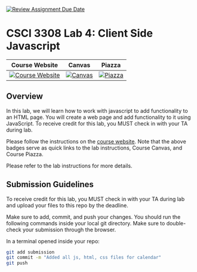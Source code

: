 [![Review Assignment Due Date](https://classroom.github.com/assets/deadline-readme-button-22041afd0340ce965d47ae6ef1cefeee28c7c493a6346c4f15d667ab976d596c.svg)](https://classroom.github.com/a/SBLQCIsC)
# CSCI 3308 Lab 4: Client Side Javascript

|                                                      Course Website                                                      |                                                   Canvas                                                    |                                              Piazza                                               |
| :----------------------------------------------------------------------------------------------------------------------: | :---------------------------------------------------------------------------------------------------------: | :-----------------------------------------------------------------------------------------------: |
| [![Course Website](https://img.shields.io/badge/Labs-Lab4-0A4D99)](https://cuboulder-csci3308.pages.dev/docs/labs/lab4/) | [![Canvas](https://img.shields.io/badge/Canvas-CSCI3308-CFB87C)](https://canvas.colorado.edu/courses/122395) | [![Piazza](https://img.shields.io/badge/-Piazza-3e7aab)](https://piazza.com/class/mekd8hla7kp73v) |

## Overview

In this lab, we will learn how to work with javascript to add functionality to
an HTML page. You will create a web page and add functionality to it using
JavaScript. To receive credit for this lab, you MUST check in with your TA
during lab.

Please follow the instructions on the
[course website](https://cuboulder-csci3308.pages.dev/docs/labs/). Note that the
above badges serve as quick links to the lab instructions, Course Canvas, and
Course Piazza.

Please refer to the lab instructions for more details.

## Submission Guidelines

To receive credit for this lab, you MUST check in with your TA during lab and
upload your files to this repo by the deadline.

Make sure to add, commit, and push your changes. You should run the following
commands inside your local git directory. Make sure to double-check your
submission through the browser.

In a terminal opened inside your repo:

```bash
git add submission
git commit -m "Added all js, html, css files for calendar"
git push
